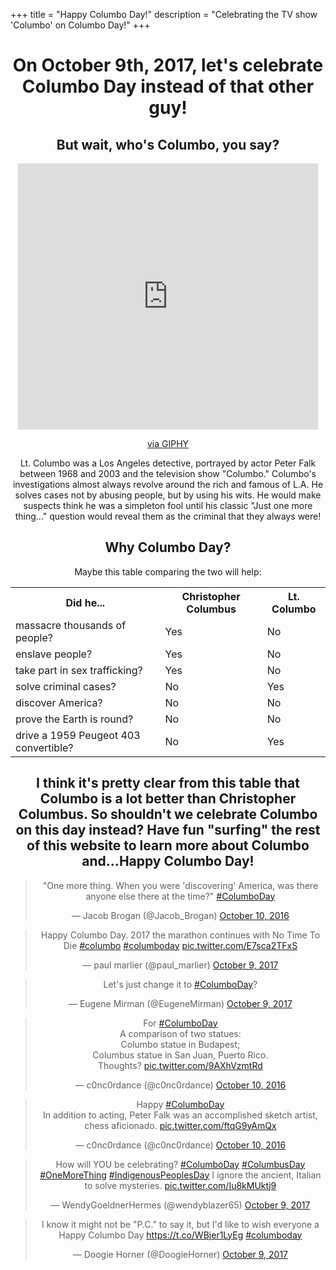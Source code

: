 +++
title = "Happy Columbo Day!"
description = "Celebrating the TV show 'Columbo' on Columbo Day!"
+++

<center>
<h1>On October 9th, 2017, let's celebrate Columbo Day instead of that other guy!</h1>

<h2>But wait, who's Columbo, you say?</h2>

<iframe src="https://giphy.com/embed/ylyUQm2pCWo5yLfFEQ" width="480" height="426" frameBorder="0" class="giphy-embed" allowFullScreen></iframe><p><a href="https://giphy.com/gifs/bad-ass-detective-columbo-ylyUQm2pCWo5yLfFEQ">via GIPHY</a></p>

Lt. Columbo was a Los Angeles detective, portrayed by actor Peter Falk between 1968 and 2003 and the television show "Columbo." Columbo's investigations almost always revolve around the rich and famous of L.A. He solves cases not by abusing people, but by using his wits. He would make suspects think he was a simpleton fool until his classic "Just one more thing..." question would reveal them as the criminal that they always were!

<h2>Why Columbo Day?</h2>

Maybe this table comparing the two will help:

<table>
  <tr>
    <th>Did he...</th>
    <th>Christopher Columbus</th>
    <th>Lt. Columbo</th>
  </tr>
  <tr>
    <td>massacre thousands of people?</td>
    <td>Yes</td>
    <td>No</td>
  </tr>
  <tr>
    <td>enslave people?</td>
    <td>Yes</td>
    <td>No</td>
  </tr>
  <tr>
    <td>take part in sex trafficking?</td>
    <td>Yes</td>
    <td>No</td>
  </tr>
  <tr>
    <td>solve criminal cases?</td>
    <td>No</td>
    <td>Yes</td>
  </tr>  
  <tr>
    <td>discover America?</td>
    <td>No</td>
    <td>No</td>
  </tr>
  <tr>
    <td>prove the Earth is round?</td>
    <td>No</td>
    <td>No</td>
  </tr>
  <tr>
    <td>drive a 1959 Peugeot 403 convertible?</td>
    <td>No</td>
    <td>Yes</td>
  </tr>
</table>

<h2>I think it's pretty clear from this table that Columbo is a lot better than Christopher Columbus. So shouldn't we celebrate Columbo on this day instead? Have fun "surfing" the rest of this website to learn more about Columbo and...Happy Columbo Day!</h2>

<blockquote class="twitter-tweet" data-lang="en"><p lang="en" dir="ltr">&quot;One more thing. When you were &#39;discovering&#39; America, was there anyone else there at the time?&quot; <a href="https://twitter.com/hashtag/ColumboDay?src=hash&amp;ref_src=twsrc%5Etfw">#ColumboDay</a></p>&mdash; Jacob Brogan (@Jacob_Brogan) <a href="https://twitter.com/Jacob_Brogan/status/785607104585469952?ref_src=twsrc%5Etfw">October 10, 2016</a></blockquote>
<script async src="//platform.twitter.com/widgets.js" charset="utf-8"></script>

<blockquote class="twitter-tweet" data-lang="en"><p lang="en" dir="ltr">Happy Columbo Day. 2017 the marathon continues with No Time To Die <a href="https://twitter.com/hashtag/columbo?src=hash&amp;ref_src=twsrc%5Etfw">#columbo</a> <a href="https://twitter.com/hashtag/columboday?src=hash&amp;ref_src=twsrc%5Etfw">#columboday</a> <a href="https://t.co/E7sca2TFxS">pic.twitter.com/E7sca2TFxS</a></p>&mdash; paul marlier (@paul_marlier) <a href="https://twitter.com/paul_marlier/status/917398993885331457?ref_src=twsrc%5Etfw">October 9, 2017</a></blockquote>
<script async src="//platform.twitter.com/widgets.js" charset="utf-8"></script>

<blockquote class="twitter-tweet" data-lang="en"><p lang="en" dir="ltr">Let&#39;s just change it to <a href="https://twitter.com/hashtag/ColumboDay?src=hash&amp;ref_src=twsrc%5Etfw">#ColumboDay</a>?</p>&mdash; Eugene Mirman (@EugeneMirman) <a href="https://twitter.com/EugeneMirman/status/917391704696737792?ref_src=twsrc%5Etfw">October 9, 2017</a></blockquote>
<script async src="//platform.twitter.com/widgets.js" charset="utf-8"></script>

<blockquote class="twitter-tweet" data-lang="en"><p lang="en" dir="ltr">For <a href="https://twitter.com/hashtag/ColumboDay?src=hash&amp;ref_src=twsrc%5Etfw">#ColumboDay</a><br>A comparison of two statues:<br>Columbo statue in Budapest;<br>Columbus statue in San Juan, Puerto Rico.<br>Thoughts? <a href="https://t.co/9AXhVzmtRd">pic.twitter.com/9AXhVzmtRd</a></p>&mdash; c0nc0rdance (@c0nc0rdance) <a href="https://twitter.com/c0nc0rdance/status/785515823561527296?ref_src=twsrc%5Etfw">October 10, 2016</a></blockquote>
<script async src="//platform.twitter.com/widgets.js" charset="utf-8"></script>

<blockquote class="twitter-tweet" data-lang="en"><p lang="en" dir="ltr">Happy <a href="https://twitter.com/hashtag/ColumboDay?src=hash&amp;ref_src=twsrc%5Etfw">#ColumboDay</a><br>In addition to acting, Peter Falk was an accomplished sketch artist, chess aficionado. <a href="https://t.co/ftqG9yAmQx">pic.twitter.com/ftqG9yAmQx</a></p>&mdash; c0nc0rdance (@c0nc0rdance) <a href="https://twitter.com/c0nc0rdance/status/785514823454892033?ref_src=twsrc%5Etfw">October 10, 2016</a></blockquote>
<script async src="//platform.twitter.com/widgets.js" charset="utf-8"></script>

<blockquote class="twitter-tweet" data-lang="en"><p lang="en" dir="ltr">How will YOU be celebrating? <a href="https://twitter.com/hashtag/ColumboDay?src=hash&amp;ref_src=twsrc%5Etfw">#ColumboDay</a> <a href="https://twitter.com/hashtag/ColumbusDay?src=hash&amp;ref_src=twsrc%5Etfw">#ColumbusDay</a> <a href="https://twitter.com/hashtag/OneMoreThing?src=hash&amp;ref_src=twsrc%5Etfw">#OneMoreThing</a> <a href="https://twitter.com/hashtag/IndigenousPeoplesDay?src=hash&amp;ref_src=twsrc%5Etfw">#IndigenousPeoplesDay</a> I ignore the ancient, Italian to solve mysteries. <a href="https://t.co/Iu8kMUktj9">pic.twitter.com/Iu8kMUktj9</a></p>&mdash; WendyGoeldnerHermes (@wendyblazer65) <a href="https://twitter.com/wendyblazer65/status/917381230185910272?ref_src=twsrc%5Etfw">October 9, 2017</a></blockquote>
<script async src="//platform.twitter.com/widgets.js" charset="utf-8"></script>

<blockquote class="twitter-tweet" data-lang="en"><p lang="en" dir="ltr">I know it might not be &quot;P.C.&quot; to say it, but I&#39;d like to wish everyone a Happy Columbo Day <a href="https://t.co/WBjer1LyEg">https://t.co/WBjer1LyEg</a> <a href="https://twitter.com/hashtag/columboday?src=hash&amp;ref_src=twsrc%5Etfw">#columboday</a></p>&mdash; Doogie Horner (@DoogieHorner) <a href="https://twitter.com/DoogieHorner/status/917406456563027969?ref_src=twsrc%5Etfw">October 9, 2017</a></blockquote>
<script async src="//platform.twitter.com/widgets.js" charset="utf-8"></script>

</center>
